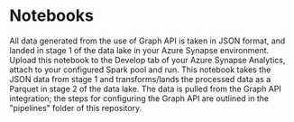 # Notebooks

All data generated from the use of Graph API is taken in JSON format, and landed in stage 1 of the data lake in your Azure Synapse environment. Upload this notebook to the Develop tab of your Azure Synapse Analytics, attach to your configured Spark pool and run. This notebook takes the JSON data from stage 1 and transforms/lands the processed data as a Parquet in stage 2 of the data lake. The data is pulled from the Graph API integration; the steps for configuring the Graph API are outlined in the "pipelines" folder of this repository. 

